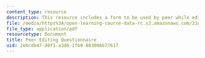 ```yaml
---
content_type: resource
description: This resource includes a form to be used by peer while editing the questionnaire.
file: /media/https%3A/open-learning-course-data-rc.s3.amazonaws.com/21g-034-media-education-and-the-marketplace-fall-2005/2e6cdb47d0f1a3d61fb9883006b77617_MIT21G_034F05_peereditnque.pdf
file_type: application/pdf
resourcetype: Document
title: Peer Editing Questionnaire
uid: 2e6cdb47-d0f1-a3d6-1fb9-883006b77617
---
```

